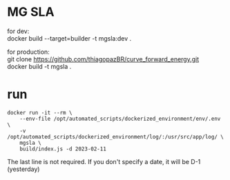 # MG SLA


for dev:<br>
docker build --target=builder -t mgsla:dev .


for production:<br>
git clone https://github.com/thiagopazBR/curve_forward_energy.git<br>
docker build -t mgsla .<br>


# run
```console
docker run -it --rm \
    --env-file /opt/automated_scripts/dockerized_environment/env/.env \
    -v /opt/automated_scripts/dockerized_environment/log/:/usr/src/app/log/ \
    mgsla \
    build/index.js -d 2023-02-11
```

The last line is not required. If you don't specify a date, it will be D-1 (yesterday)
